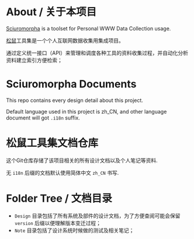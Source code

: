 # About / 关于本项目

[Sciuromorpha](https://en.wikipedia.org/wiki/Sciuromorpha) is a toolset for Personal WWW Data Collection usage.

[松鼠](https://zh.wikipedia.org/wiki/%E6%9D%BE%E9%BC%A0%E5%BD%A2%E4%BA%9A%E7%9B%AE)工具集是一个个人互联网数据收集用集成项目。

通过定义统一接口（API）来管理和调度各种工具的资料收集过程，并自动化分析资料建立索引方便检索；

# Sciuromorpha Documents 

This repo contains every design detail about this project.

Default language used in this project is zh_CN, and other language document will got `.i18n` suffix.

# 松鼠工具集文档仓库

这个Git仓库存储了该项目相关的所有设计文档以及个人笔记等资料.

无 `i18n` 后缀的文档默认使用简体中文 `zh_CN` 书写.

# Folder Tree / 文档目录

* `Design` 目录包括了所有系统及部件的设计文档，为了方便查阅可能会保留 `version` 后缀以便理解版本变迁过程；
* `Note` 目录包括了设计系统时候做的测试及相关笔记；